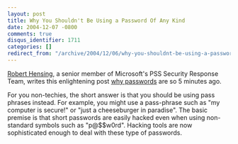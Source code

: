 ```yaml
---
layout: post
title: Why You Shouldn't Be Using a Password Of Any Kind
date: 2004-12-07 -0800
comments: true
disqus_identifier: 1711
categories: []
redirect_from: "/archive/2004/12/06/why-you-shouldnt-be-using-a-password-of-any-kind.aspx/"
---
```


[Robert Hensing](http://weblogs.asp.net/robert_hensing/), a senior
member of Microsoft's PSS Security Response Team, writes this
enlightening post [why
passwords](http://weblogs.asp.net/robert_hensing/archive/2004/07/28/199610.aspx)
are so 5 minutes ago.

For you non-techies, the short answer is that you should be using pass
phrases instead. For example, you might use a pass-phrase such as "my
computer is secure!" or "just a cheeseburger in paradise". The basic
premise is that short passwords are easily hacked even when using
non-standard symbols such as "p@\$\$w0rd". Hacking tools are now
sophisticated enough to deal with these type of passwords.

